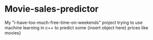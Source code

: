 # Movie-sales-predictor
My "i-have-too-much-free-time-on-weekends" project trying to use machine learning in c++ to predict some {insert object here} prices like movies}
